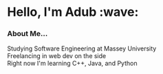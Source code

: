 <h1> Hello, I'm Adub :wave: </h1>

<h3>About Me...</h3>
<p> Studying Software Engineering at Massey University <br>
Freelancing in web dev on the side
<br/>
Right now I'm learning C++, Java, and Python
</p>
